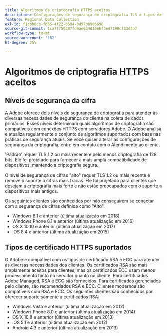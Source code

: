 ```yaml
---
title: Algoritmos de criptografia HTTPS aceitos
description: Configurações de segurança de criptografia TLS e tipos de certificado.
feature: Regional Data Collection
exl-id: f1cbb0cb-fd65-4f22-8594-0d97b6906698
source-git-commit: 1ca7f750387fd9ae034d10ebf3e47190cf33d4b7
workflow-type: tm+mt
source-wordcount: '282'
ht-degree: 25%

---
```


# Algoritmos de criptografia HTTPS aceitos

## Níveis de segurança da cifra

A Adobe oferece dois níveis de segurança de criptografia para atender às diversas necessidades de segurança do cliente na coleta de dados primários. Esses níveis determinam quais algoritmos de criptografia são compatíveis com conexões HTTPS com servidores Adobe. O Adobe analisa e atualiza regularmente o conjunto de algoritmos suportados com base nas práticas de segurança atuais. Se você quiser alterar as configurações de segurança da criptografia, entre em contato com o Atendimento ao cliente.

&#39;Padrão&#39; requer TLS 1.2 ou mais recente e pelo menos criptografia de 128 bits. Ele foi projetado para fornecer a mais ampla compatibilidade de dispositivos, mantendo a criptografia segura.

O nível de segurança de cifras &quot;alto&quot; requer TLS 1.2 ou mais recente e remove o suporte a cifras mais fracas. Ele foi projetado para clientes que desejam a criptografia mais forte e não estão preocupados com o suporte a dispositivos mais antigos.

Os seguintes clientes são conhecidos por não conseguirem se conectar com a segurança de cifras definida como &quot;Alto&quot;.

* Windows 8.1 e anterior (última atualização em 2018)
* Windows Phone 8.1 e anterior (última atualização em 2016)
* OS X 10.10 e anterior (última atualização em 2017)
* iOS 8.4 e anterior (última atualização em 2015)

## Tipos de certificado HTTPS suportados

O Adobe é compatível com os tipos de certificado RSA e ECC para atender às diversas necessidades dos clientes. Os certificados RSA são mais amplamente aceitos para clientes, mas os certificados ECC usam menos processamento tanto no servidor quanto no cliente. Para certificados Adobe Managed, RSA e ECC são fornecidos. Para certificados gerenciados pelo cliente, são recomendados RSA e ECC. Clientes modernos são compatíveis com RSA e ECC. Os seguintes clientes são conhecidos por oferecer suporte somente a certificados RSA:

* Windows Vista e anterior (última atualização em 2012)
* Windows Phone 8.0 e anterior (última atualização em 2014)
* OS X 10.8 e anterior (última atualização em 2013)
* iOS 5.1 e anterior (última atualização em 2012)
* Android 4.3 e anterior (última atualização em 2013)
